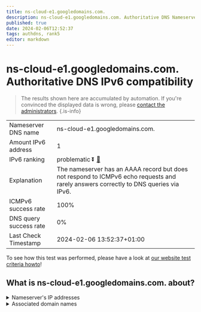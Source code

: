 ```yaml
---
title: ns-cloud-e1.googledomains.com.
description: ns-cloud-e1.googledomains.com. Authoritative DNS Nameserver IPv6 compatibility
published: true
date: 2024-02-06T12:52:37
tags: authdns, rank5
editor: markdown
---
```


# ns-cloud-e1.googledomains.com. Authoritative DNS IPv6 compatibility

> The results shown here are accumulated by automation. If you're convinced the displayed data is wrong, please [contact the administrators](/howto/chat). 
{.is-info}




|   |   |
| - | - |
| Nameserver DNS name | ns-cloud-e1.googledomains.com.
| Amount IPv6 address | 1
| IPv6 ranking | problematic :arrow_double_down: [🔗](/howto/ranking) |
| Explanation | The nameserver has an AAAA record but does not respond to ICMPv6 echo requests and rarely answers correctly to DNS queries via IPv6. |
| ICMPv6 success rate | 100%|
| DNS query success rate | 0% |
| Last Check Timestamp | 2024-02-06 13:52:37+01:00 |

To see how this test was performed, please have a look at [our website test criteria howto](/howto/testcriteria/authdns)!


## What is ns-cloud-e1.googledomains.com. about?




<details>
<summary>Nameserver's IP addresses</summary>

2001:4860:4802:32::6e

</details>



<details>
<summary>Associated domain names</summary>

www.cardinalhealth.com

</details>
